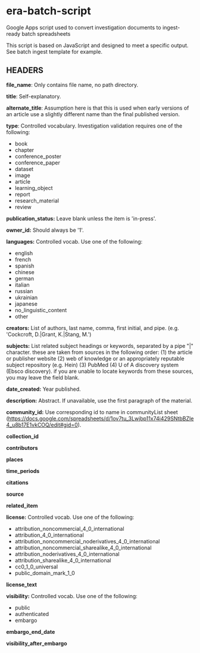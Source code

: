 # era-batch-script
Google Apps script used to convert investigation documents to ingest-ready batch spreadsheets

This script is based on JavaScript and designed to meet a specific output. See batch ingest template for example.

## HEADERS

**file_name**: Only contains file name, no path directory.

**title**: Self-explanatory. 	

**alternate_title**: Assumption here is that this is used when early versions of an article use a slightly different name than the final published version.

**type**: Controlled vocabulary. Investigation validation requires one of the following:

- book
- chapter
- conference_poster
- conference_paper
- dataset
- image
- article
- learning_object
- report
- research_material
- review

**publication_status:** Leave blank unless the item is 'in-press'.

**owner_id:** Should always be '1'. 

**languages:** Controlled vocab. Use one of the following:
- english
- french
- spanish
- chinese
- german
- italian
- russian
- ukrainian
- japanese
- no_linguistic_content
- other

**creators:** List of authors, last name, comma, first initial, and pipe. (e.g. 'Cockcroft, D.|Grant, K.|Stang, M.')

**subjects:** List related subject headings or keywords, separated by a pipe "|" character. these are taken from sources in the following order: (1) the article or publisher website (2) web of knowledge or an appropriately reputable subject repository (e.g. Hein) (3) PubMed (4) U of A discovery system (Ebsco discovery).  if you are unable to locate keywords from these sources, you may leave the field blank.

**date_created:** Year published.

**description:** Abstract. If unavailable, use the first paragraph of the material.

**community_id:** Use corresponding id to name in communityList sheet (https://docs.google.com/spreadsheets/d/1ov7tu_3Lwjbp11x74i429SNtbBZIe4_u8b17E1vkCOQ/edit#gid=0).

**collection_id**

**contributors**

**places**

**time_periods**

**citations**

**source**

**related_item**

**license:** Controlled vocab. Use one of the following:
- attribution_noncommercial_4_0_international
- attribution_4_0_international
- attribution_noncommercial_noderivatives_4_0_international
- attribution_noncommercial_sharealike_4_0_international
- attribution_noderivatives_4_0_international
- attribution_sharealike_4_0_international
- cc0_1_0_universal
- public_domain_mark_1_0

**license_text**

**visibility:** Controlled vocab. Use one of the following:
- public
- authenticated
- embargo

**embargo_end_date**

**visibility_after_embargo**			
